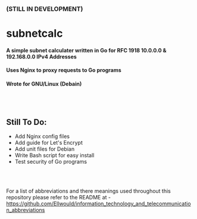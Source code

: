 ### (STILL IN DEVELOPMENT)

# subnetcalc

#### A simple subnet calculater written in Go for RFC 1918 10.0.0.0 & 192.168.0.0 IPv4 Addresses

#### Uses Nginx to proxy requests to Go programs

#### Wrote for GNU/Linux (Debain)

<br>
<br>

## Still To Do:

- Add Nginx config files
- Add guide for Let's Encrypt
- Add unit files for Debian
- Write Bash script for easy install
- Test security of Go programs

<br>
<br>

For a list of abbreviations and there meanings used throughout this repository please refer to the README at - https://github.com/Ellwould/information_technology_and_telecommunication_abbreviations
